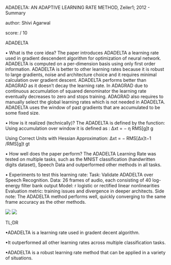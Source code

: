 ADADELTA: AN ADAPTIVE LEARNING RATE METHOD, Zeiler1; 2012 - Summary

author:	Shivi Agarwal

score:	 / 10

ADADELTA 


•	What is the core idea?
The paper introduces ADADELTA a learning rate used in gradient descendent algorithm for optimization of neural network.
ADADELTA is computed on a per-dimension basis using only first order information.
ADADELTA is better to other learning rates because it is robust to large gradients, noise and architecture choice and it requires minimal calculation over gradient descent.
ADADELTA performs better than ADAGRAD as it doesn’t decay the learning rate. In ADAGRAD due to continuous accumulation of squared denominator the learning rate eventually decreases to zero and stops training. ADAGRAD also requires to manually select the global learning rates which is not needed in ADADELTA.
ADADELTA uses the window of past gradients that are accumulated to be some fixed size.

•	How is it realized (technically)?
The ADADELTA is defined by the function:
Using accumulation over window it is defined as : 
       ∆xt = − η RMS[g]t g 
       
Using Correct Units with Hessian Approximation:
		∆xt = − RMS[∆x]t−1 /RMS[g]t gt

•	How well does the paper perform?
The ADADELTA Learning Rate was  tested on multiple tasks, such as the MNIST classification (handwritten digits dataset), Speech Data and outperformed other methods in all tasks.

•	Experiments to test this learning rate:
    Task: Validate ADADELTA over Speech Recognition.
    Data: 26 frames of audio, each consisting of 40 log-energy filter bank output
    Model: r logistic or rectified linear nonlinearities 
    Evaluation metric: training issues and divergence in deeper architects.
    Side note: The ADADELTA method performs well, quickly converging to the same frame accuracy as the other methods.
    
    


<img src="ADADelta1.png">

<img src="Adadelta2.png">


TL;DR

•ADADELTA is a learning rate used in gradent decent algorithm.

•It outperformed all other learning rates across multiple classification tasks.

•ADADELTA is a robust learning rate method that can be applied in a variety of situations.


```python

```
